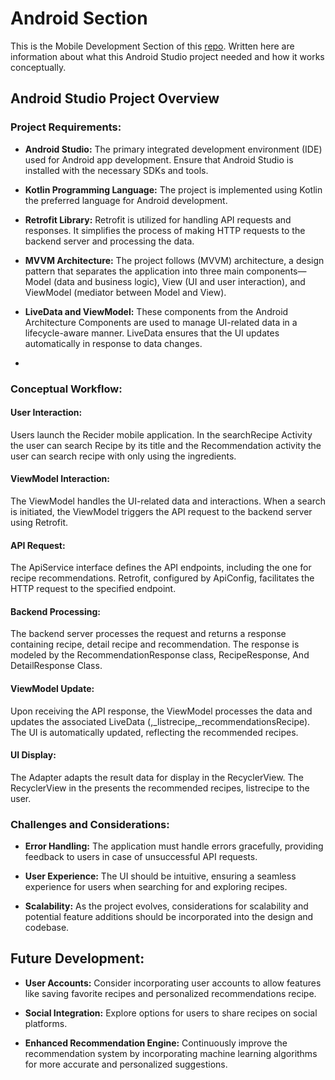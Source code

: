 # Android Section

This is the Mobile Development Section of this [repo](https://github.com/alwirihad/recider-apps). Written here are information about what this Android Studio project needed and how it works conceptually.

## Android Studio Project Overview

### Project Requirements:

- **Android Studio:** The primary integrated development environment (IDE) used for Android app development. Ensure that Android Studio is installed with the necessary SDKs and tools.

- **Kotlin Programming Language:** The project is implemented using Kotlin the preferred language for Android development.
  
- **Retrofit Library:** Retrofit is utilized for handling API requests and responses. It simplifies the process of making HTTP requests to the backend server and processing the data.

- **MVVM Architecture:** The project follows (MVVM) architecture, a design pattern that separates the application into three main components—Model (data and business logic), View (UI and user interaction), and ViewModel (mediator between Model and View).

- **LiveData and ViewModel:** These components from the Android Architecture Components are used to manage UI-related data in a lifecycle-aware manner. LiveData ensures that the UI updates automatically in response to data changes.
- 
### Conceptual Workflow:

#### User Interaction:

Users launch the Recider mobile application. In the searchRecipe Activity the user can search Recipe by its title and the Recommendation activity the user can search recipe with only using the ingredients.

#### ViewModel Interaction:

The ViewModel handles the UI-related data and interactions. When a search is initiated, the ViewModel triggers the API request to the backend server using Retrofit.

#### API Request:

The ApiService interface defines the API endpoints, including the one for recipe recommendations. Retrofit, configured by ApiConfig, facilitates the HTTP request to the specified endpoint.

#### Backend Processing:

The backend server processes the request and returns a response containing recipe, detail recipe and recommendation. The response is modeled by the RecommendationResponse class, RecipeResponse, And DetailResponse Class.

#### ViewModel Update:

Upon receiving the API response, the ViewModel processes the data and updates the associated LiveData (,_listrecipe,_recommendationsRecipe). The UI is automatically updated, reflecting the recommended recipes.

#### UI Display:

The Adapter adapts the result data for display in the RecyclerView. The RecyclerView in the presents the recommended recipes, listrecipe to the user.

### Challenges and Considerations:

- **Error Handling:** The application must handle errors gracefully, providing feedback to users in case of unsuccessful API requests.

- **User Experience:** The UI should be intuitive, ensuring a seamless experience for users when searching for and exploring recipes.

- **Scalability:** As the project evolves, considerations for scalability and potential feature additions should be incorporated into the design and codebase.

## Future Development:

- **User Accounts:** Consider incorporating user accounts to allow features like saving favorite recipes and personalized recommendations recipe.

- **Social Integration:** Explore options for users to share recipes on social platforms.

- **Enhanced Recommendation Engine:** Continuously improve the recommendation system by incorporating machine learning algorithms for more accurate and personalized suggestions.
